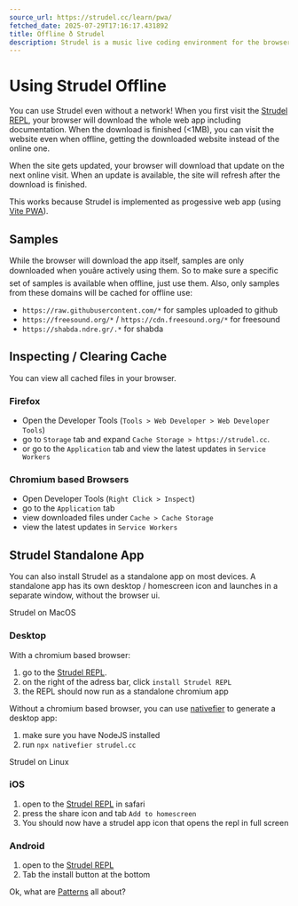 ```yaml
---
source_url: https://strudel.cc/learn/pwa/
fetched_date: 2025-07-29T17:16:17.431892
title: Offline ð Strudel
description: Strudel is a music live coding environment for the browser, porting the TidalCycles pattern language to JavaScript.
---
```

 # Using Strudel Offline

You can use Strudel even without a network! When you first visit the [Strudel REPL](_index.md),
your browser will download the whole web app including documentation.
When the download is finished (<1MB), you can visit the website even when offline,
getting the downloaded website instead of the online one.

When the site gets updated, your browser will download that update on the next online visit.
When an update is available, the site will refresh after the download is finished.

This works because Strudel is implemented as progessive web app (using [Vite PWA](https://vite-pwa-org.netlify.app/)).

## Samples

While the browser will download the app itself, samples are only downloaded when youâre actively using them.
So to make sure a specific set of samples is available when offline, just use them.
Also, only samples from these domains will be cached for offline use:

- `https://raw.githubusercontent.com/*` for samples uploaded to github
- `https://freesound.org/*` / `https://cdn.freesound.org/*` for freesound
- `https://shabda.ndre.gr/.*` for shabda

## Inspecting / Clearing Cache

You can view all cached files in your browser.

### Firefox

- Open the Developer Tools (`Tools > Web Developer > Web Developer Tools`)
- go to `Storage` tab and expand `Cache Storage > https://strudel.cc`.
- or go to the `Application` tab and view the latest updates in `Service Workers`

### Chromium based Browsers

- Open Developer Tools (`Right Click > Inspect`)
- go to the `Application` tab
- view downloaded files under `Cache > Cache Storage`
- view the latest updates in `Service Workers`

## Strudel Standalone App

You can also install Strudel as a standalone app on most devices.
A standalone app has its own desktop / homescreen icon and launches in a separate window,
without the browser ui.

Strudel on MacOS

### Desktop

With a chromium based browser:

1. go to the [Strudel REPL](_index.md).
2. on the right of the adress bar, click `install Strudel REPL`
3. the REPL should now run as a standalone chromium app

Without a chromium based browser, you can use [nativefier](https://github.com/nativefier/nativefier) to generate a desktop app:

1. make sure you have NodeJS installed
2. run `npx nativefier strudel.cc`

Strudel on Linux

### iOS

1. open to the [Strudel REPL](_index.md) in safari
2. press the share icon and tab `Add to homescreen`
3. You should now have a strudel app icon that opens the repl in full screen

### Android

1. open to the [Strudel REPL](_index.md)
2. Tab the install button at the bottom

Ok, what are [Patterns](technical-manual_patterns.md) all about?

 
